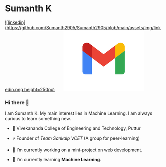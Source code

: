# Sumanth K

[![linkedin](https://github.com/Sumanth2905/Sumanth2905/blob/main/assets/img/linkedin.png height=250px)](https://www.linkedin.com/in/sumanthk2905/)&nbsp;&nbsp;&nbsp;&nbsp;&nbsp;&nbsp;&nbsp;[![mail](https://github.com/Sumanth2905/Sumanth2905/blob/main/assets/img/mail.png)](mailto:sumanthsubramanya@gmail.com)

### Hi there 👋

I am Sumanth K. My main interest lies in Machine Learning. I am always curious to learn something new.

- :office: Vivekananda College of Engineering and Technology, Puttur

- :zap: Founder of *Team Sankalp VCET* (A group for peer-learning)

- 🔭 I’m currently working on a mini-project on web development.

- 🌱 I’m currently learning **Machine Learning**.

 
